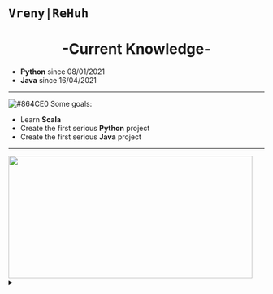 # `Vreny|ReHuh`

<h1 align="center">-Current Knowledge-</h1>

- **Python** since 08/01/2021
- **Java** since  16/04/2021

***

![#864CE0](https://via.placeholder.com/15/701DA0/000000?text=+) Some goals:
  + Learn **Scala**
  + Create the first serious **Python** project
  + Create the first serious **Java** project

***

<img src="https://user-images.githubusercontent.com/83926667/118306464-2887b600-b4f2-11eb-8083-23f930bda863.png" width="480" height="240">

<details><summary> </summary>
<p>

## [Huh?](https://www.youtube.com/watch?v=l1-xkU9CRRU&t=1s)

</p>
</details>
